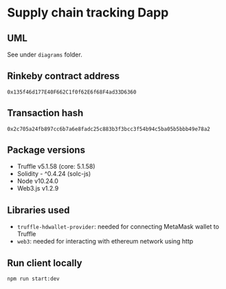 # Supply chain tracking Dapp

## UML
See under `diagrams` folder.

## Rinkeby contract address
`0x135f46d177E40F662C1f0f62E6f68F4ad33D6360`

## Transaction hash
`0x2c705a24fb897cc6b7a6e8fadc25c883b3f3bcc3f54b94c5ba05b5bbb49e78a2`

## Package versions
* Truffle v5.1.58 (core: 5.1.58)
* Solidity - ^0.4.24 (solc-js)
* Node v10.24.0
* Web3.js v1.2.9

## Libraries used
* `truffle-hdwallet-provider`: needed for connecting MetaMask wallet to Truffle
* `web3`: needed for interacting with ethereum network using http

## Run client locally
```
npm run start:dev
```